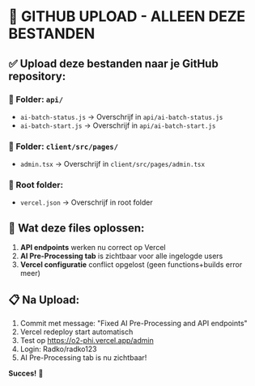 # 🎯 GITHUB UPLOAD - ALLEEN DEZE BESTANDEN

## ✅ Upload deze bestanden naar je GitHub repository:

### 📁 Folder: `api/`
- `ai-batch-status.js` → Overschrijf in `api/ai-batch-status.js`
- `ai-batch-start.js` → Overschrijf in `api/ai-batch-start.js`

### 📁 Folder: `client/src/pages/`
- `admin.tsx` → Overschrijf in `client/src/pages/admin.tsx`

### 📁 Root folder:
- `vercel.json` → Overschrijf in root folder

## 🔧 Wat deze files oplossen:

1. **API endpoints** werken nu correct op Vercel
2. **AI Pre-Processing tab** is zichtbaar voor alle ingelogde users
3. **Vercel configuratie** conflict opgelost (geen functions+builds error meer)

## 📋 Na Upload:
1. Commit met message: "Fixed AI Pre-Processing and API endpoints"
2. Vercel redeploy start automatisch
3. Test op https://o2-phi.vercel.app/admin
4. Login: Radko/radko123
5. AI Pre-Processing tab is nu zichtbaar!

**Succes!** 🚀
